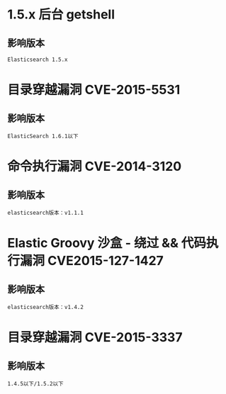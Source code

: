 # 1.5.x 后台 getshell

## 影响版本

`Elasticsearch 1.5.x`

# 目录穿越漏洞 CVE-2015-5531

## 影响版本

`ElasticSearch 1.6.1以下`

 # 命令执行漏洞 CVE-2014-3120

## 影响版本

`elasticsearch版本：v1.1.1`

# Elastic Groovy 沙盒 - 绕过 && 代码执行漏洞 CVE2015-127-1427

## 影响版本

`elasticsearch版本：v1.4.2`

# 目录穿越漏洞 CVE-2015-3337

## 影响版本

`1.4.5以下/1.5.2以下`
